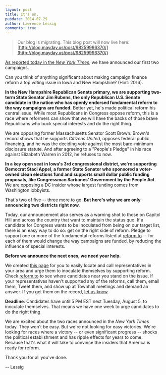 ```yaml
---
layout: post
title: It's on.
pubdate: 2014-07-29
author: Lawrence Lessig
comments: true
---
```


> Our blog is migrating.  This blog post will now live here: [http://blog.mayday.us/post/98259996370/](http://blog.mayday.us/post/98259996370/)


[As reported today in the _New York Times_](http://www.nytimes.com/2014/07/29/us/spending-big-to-fight-big-donors.html), we have announced our first two campaigns.

Can you think of anything significant about making campaign finance reform a top voting issue in Iowa and New Hampshire? (Hint: 2016).

**In the New Hampshire Republican Senate primary, we are supporting two-term State Senator Jim Rubens, the only Republican U.S. Senate candidate in the nation who has openly endorsed fundamental reform to the way campaigns are funded.** Better yet, he's made political reform his central issue. While most Republicans in Congress oppose reform, this is a race where reformers can show that we will have the backs of those brave Republicans who buck special interests and do the right thing.

We are opposing former Massachusetts Senator Scott Brown. Brown's record shows that he supports *Citizens United*, opposes federal public financing, and he was the deciding vote against the most bare-minimum disclosure statute. And after agreeing to a "People's Pledge" in his race against Elizabeth Warren in 2012, he refuses to now.

**In a key open seat in Iowa's 3rd congressional district, we're supporting Democrat Staci Appel, a former State Senator who sponsored a voter-owned clean elections fund and supports small dollar public funding proposals, like Congressman Sarbanes' Government by the People Act**. We are opposing a DC insider whose largest funding comes from Washington lobbyists.

That's two of five -- three more to go. **But here's why we are only announcing two districts right now.**

Today, our announcement also serves as a warning shot to those on Capitol Hill and across the country that want to maintain the status quo. If a candidate for Congress wants to be inoculated from being on our target list, there is an easy way to do so: get on the right side of reform. Pledge to support one or more of the fundamental reforms listed at [reform.to](http://reform.to/) -- for each of them would change the way campaigns are funded, by reducing the influence of special interests.

**Before we announce the next ones, we need your help.**

We created [this page](https://mayday.us/callcandidate/) for you to easily locate and call representatives in your area and urge them to inoculate themselves by supporting reform. Check [reform.to](http://reform.to/) to see where candidates near you stand on the issue. If your representatives haven't supported any of the reforms, call them, email them, Tweet them, and show up at Townhall meetings and demand an answer. If you get them on the record, [let us know](https://mayday.us/callcandidate/).

**Deadline**: Candidates have until 5 PM EST next Tuesday, August 5, to inoculate themselves. That means we have one week to urge candidates to do the right thing.

We are excited about the two races announced in the *New York Times* today. They won't be easy. But we're not looking for easy victories. We're looking for races where a victory -- or even significant progress -- shocks the political establishment and has ripple effects for years to come. Because that's what it will take to convince the insiders that America is ready for reform.

Thank you for all you've done.

-- Lessig